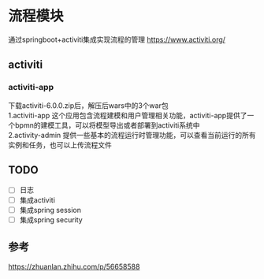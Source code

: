 # 流程模块

通过springboot+activiti集成实现流程的管理
https://www.activiti.org/

## activiti
### activiti-app
下载activiti-6.0.0.zip后，解压后wars中的3个war包  
1.activiti-app 这个应用包含流程建模和用户管理相关功能，activiti-app提供了一个bpmn的建模工具，可以将模型导出或者部署到activiti系统中  
2.activity-admin 提供一些基本的流程运行时管理功能，可以查看当前运行的所有实例和任务，也可以上传流程文件




## TODO
- [ ] 日志
- [ ] 集成activiti
- [ ] 集成spring session
- [ ] 集成spring security

## 参考
https://zhuanlan.zhihu.com/p/56658588